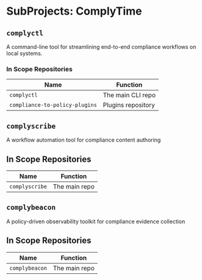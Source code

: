 # SubProjects: ComplyTime

## `complyctl`

A command-line tool for streamlining end-to-end compliance workflows on local systems.

### In Scope Repositories

| Name                           | Function           |
|--------------------------------|--------------------|
| `complyctl`                    | The main CLI repo  |
| `compliance-to-policy-plugins` | Plugins repository |


## `complyscribe`

A workflow automation tool for compliance content authoring

## In Scope Repositories

| Name           | Function      |
|----------------|---------------|
| `complyscribe` | The main repo |

## `complybeacon`

A policy-driven observability toolkit for compliance evidence collection

## In Scope Repositories

| Name           | Function      |
|----------------|---------------|
| `complybeacon` | The main repo |
